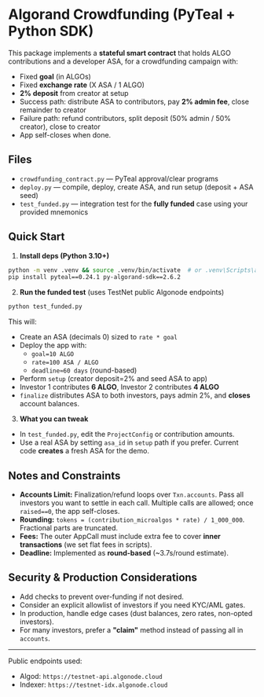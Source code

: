 # Algorand Crowdfunding (PyTeal + Python SDK)

This package implements a **stateful smart contract** that holds ALGO contributions and a developer ASA, for a crowdfunding campaign with:

- Fixed **goal** (in ALGOs)
- Fixed **exchange rate** (X ASA / 1 ALGO)
- **2% deposit** from creator at setup
- Success path: distribute ASA to contributors, pay **2% admin fee**, close remainder to creator
- Failure path: refund contributors, split deposit (50% admin / 50% creator), close to creator
- App self-closes when done.

## Files

- `crowdfunding_contract.py` — PyTeal approval/clear programs
- `deploy.py` — compile, deploy, create ASA, and run setup (deposit + ASA seed)
- `test_funded.py` — integration test for the **fully funded** case using your provided mnemonics

## Quick Start

1. **Install deps (Python 3.10+)**

```bash
python -m venv .venv && source .venv/bin/activate  # or .venv\Scripts\activate on Windows
pip install pyteal==0.24.1 py-algorand-sdk==2.6.2
```

2. **Run the funded test** (uses TestNet public Algonode endpoints)

```bash
python test_funded.py
```

This will:

- Create an ASA (decimals 0) sized to `rate * goal`
- Deploy the app with:
  - `goal=10 ALGO`
  - `rate=100 ASA / ALGO`
  - `deadline≈60 days` (round-based)
- Perform `setup` (creator deposit=2% and seed ASA to app)
- Investor 1 contributes **6 ALGO**, Investor 2 contributes **4 ALGO**
- `finalize` distributes ASA to both investors, pays admin 2%, and **closes** account balances.

3. **What you can tweak**

- In `test_funded.py`, edit the `ProjectConfig` or contribution amounts.
- Use a real ASA by setting `asa_id` in `setup` path if you prefer. Current code **creates** a fresh ASA for the demo.

## Notes and Constraints

- **Accounts Limit:** Finalization/refund loops over `Txn.accounts`. Pass all investors you want to settle in each call. Multiple calls are allowed; once `raised==0`, the app self-closes.
- **Rounding:** `tokens = (contribution_microalgos * rate) / 1_000_000`. Fractional parts are truncated.
- **Fees:** The outer AppCall must include extra fee to cover **inner transactions** (we set flat fees in scripts).
- **Deadline:** Implemented as **round-based** (~3.7s/round estimate).

## Security & Production Considerations

- Add checks to prevent over-funding if not desired.
- Consider an explicit allowlist of investors if you need KYC/AML gates.
- In production, handle edge cases (dust balances, zero rates, non-opted investors).
- For many investors, prefer a **"claim"** method instead of passing all in `accounts`.

---

Public endpoints used:
- Algod: `https://testnet-api.algonode.cloud`
- Indexer: `https://testnet-idx.algonode.cloud`
